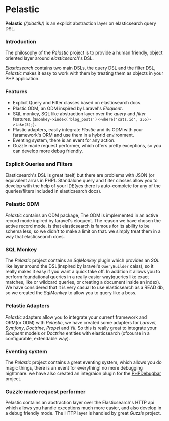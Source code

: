 # Pelastic

**Pelastic** _(/ˈplastik/)_ is an explicit abstraction layer on elasticsearch query DSL.

### Introduction
The philosophy of the *Pelastic* project is to provide a human friendly, object oriented layer around *elasticsearch*'s DSL.  

*Elasticsearch* contains two main DSLs, the query DSL and the filter DSL, *Pelastic* makes it easy to work with them by treating them as objects in your PHP application.

### Features
 - Explicit Query and Filter classes based on elasticsearch docs.
 - Plastic ODM, an ODM inspired by Laravel's *Eloquent*.
 - SQL monkey, SQL like abstraction layer over the *query* and *filter* features. (```$monkey->index('blog_posts')->where('cats.id', 255)->take(5);```).
 - Plastic adapters, easily integrate *Plastic* and its ODM with your faramework's ORM and use them in a hybrid environment.
 - Eventing system, there is an event for any action.
 - Guzzle made request performer, which offers pretty exceptions, so you can develop more debug friendly.

### Explicit Queries and Filters
Elasticsearch's DSL is great itself, but there are problems with JSON (or equivalent arras in PHP). Standalone query and filter classes allow you to develop with the help of your IDE(yes there is auto-complete for any of the queries/filters included in elasticsearch docs).  

### Pelastic ODM
*Pelastic* contains an ODM package, The ODM is implemented in an active record mode inpired by laravel's eloquent. The reason we have chosen the active record mode, is that elasticsearch is famous for its ability to be schema less, so we didn't to make a limit on that. we simply treat them in a way that elasticsearch does. 

### SQL Monkey
The *Pelastic* project contains an *SqlMonkey* plugin which provides an *SQL* like layer around the DSL(inspired by laravel's ```QueryBuilder``` calss), so it really makes it easy if you want a quick take off. In addition it allows you to perform foundational queries in a really easier way(queries like exact matches, like or wildcard queries, or creating a document inside an index).
We have considered that it is very casual to use elasticsearch as a READ db, so we created the *SqlMonkey* to allow you to query like a boss.  

### Pelastic Adapters
*Pelastic* adapters allow you to integrate your current framework and ORM(or ODM) with *Pelastic*, we have created some adapters for *Laravel*, *Symfony*, *Doctrine*, *Propel* and *Yii*. So this is really great to integrate your *Eloquent* models or *Doctrine* entities with elasticsearch (ofcourse in a configurable, extendable way).

### Eventing system
The *Pelastic* project contains a great eventing system, which allows you do magic things, there is an event for everything! no more debugging nightmare. we have also created an integraion plugin for the [PHPDebugbar](http://phpdebugbar.com/) project.

### Guzzle made request performer
Pelastic contains an abstraction layer over the Elasticsearch's HTTP api which allows you handle exceptions much more easier, and also develop in a debug friendly mode. The HTTP layer is handled by great *Guzzle* project.

